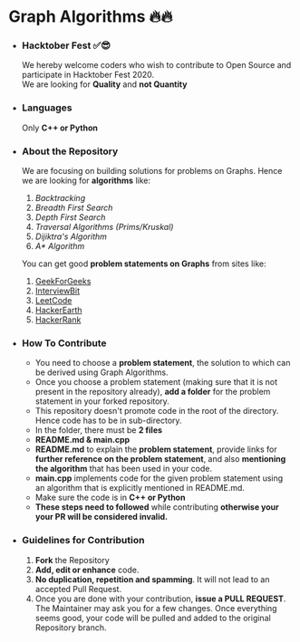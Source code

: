 # Graph Algorithms 🔥🔥

- ### Hacktober Fest ✅😎
    We hereby welcome coders who wish to contribute to Open Source and participate in  Hacktober Fest 2020.  
    We are looking for <b>Quality</b> and <b>not Quantity</b> 

- ### Languages
    Only **C++ or Python**
    
- ### About the Repository  
    We are focusing on building solutions for problems on Graphs. Hence we are looking for **algorithms** like: 
    
     1. _Backtracking_  
     2. _Breadth First Search_  
     3. _Depth First Search_  
     4. _Traversal Algorithms (Prims/Kruskal)_  
     5. _Dijiktra's Algorithm_  
     6. _A* Algorithm_
     
    You can get good **problem statements on Graphs** from sites like:  
    
     1. <a href = "https://www.geeksforgeeks.org/">GeekForGeeks</a>  
     2. <a href = "https://www.interviewbit.com/">InterviewBit</a>  
     3. <a href = "https://leetcode.com/">LeetCode</a>  
     4. <a href = "https://www.hackerearth.com/challenges/">HackerEarth</a>  
     5. <a href = "https://www.hackerrank.com/">HackerRank</a>  

- ### How To Contribute  
    - You need to choose a **problem statement**, the solution to which can be derived using Graph Algorithms.
    - Once you choose a problem statement (making sure that it is not present in the repository already), **add a folder** for the problem statement in your forked repository.
    - This repository doesn't promote code in the root of the directory. Hence code has to be in sub-directory.
    - In the folder, there must be **2 files**
    - **README.md & main.cpp**
    - **README.md** to explain the **problem statement**, provide links for **further reference on the problem statement**, and also **mentioning the algorithm** that has been used in your code.
    - **main.cpp** implements code for the given problem statement using an algorithm that is explicitly mentioned in README.md.
    - Make sure the code is in **C++ or Python**
    - **These steps need to followed** while contributing **otherwise your your PR will be considered invalid.**

- ### Guidelines for Contribution
    1. **Fork** the Repository
    2. **Add, edit or enhance** code.
    3. **No duplication, repetition and spamming**. It will not lead to an accepted Pull Request.
    6. Once you are done with your contribution, **issue a PULL REQUEST**. The Maintainer may ask you for a few changes. Once everything seems good, your code will be pulled and added to the original Repository branch.

